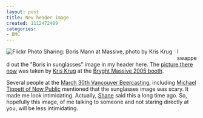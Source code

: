 ```yaml
--- 
layout: post
title: New header image
created: 1112472489
categories: 
- BMC
---
```


<img align="left" src="http://photos7.flickr.com/7922292_45b44195c1_t.jpg" style="padding: 0pt 10px 10px 0pt;" alt="Flickr Photo Sharing: Boris Mann at Massive, photo by Kris Krug" />

<p>I swapped out the &quot;Boris in sunglasses&quot; image in my header here. The <a href="http://www.flickr.com/photos/kk/7922292/">picture there now</a> was taken by <a href="http://www.kriskrug.com">Kris Krug</a> at the <a href="http://www.bryght.com/events/massive-2005" title="Bryght Vancouver Massive 2005 Event">Bryght Massive 2005 booth</a>.</p>

<p>Several people at the <a href="http://www.kriskrug.com/?p=282">March 30th Vancouver Beercasting</a>, including <a href="http://www.nowpublic.com">Michael Tippett of Now Public</a> mentioned that the sunglasses image was scary. It made me look intimidating. Actually, <a href="http://www.shanesworld.ca">Shane</a> said this a long time ago. So, hopefully this image, of me talking to someone and not staring directly at you, will be less intimidating.</p>

